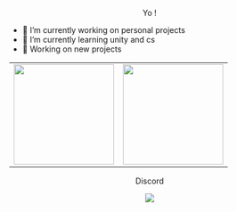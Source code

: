 <p align='center'>
  Yo !
</p>

- 🔭 I’m currently working on personal projects
- 🌱 I’m currently learning unity and cs
- 🎐  Working on new projects

<table width="100%" align="center">
  <tr>
    <td>
<img height="180em" src="https://github-readme-stats.vercel.app/api?username=crizmo&show_icons=true&hide_border=true&theme=tokyonight" /> </td>
 <td> <img height="180em" src="https://github-readme-stats.vercel.app/api/top-langs/?username=crizmo&show_icons=true&hide_border=true&layout=compact&langs_count=8&theme=tokyonight"/> </td>
  </tr>
 <table>

<p align='center'>
  Discord
</p>

<p align='center'>
  <a href="https://discord.gg/Ecy6WpEZsD"><img src="https://invidget.switchblade.xyz/Ecy6WpEZsD"/></a>
</p>
  
